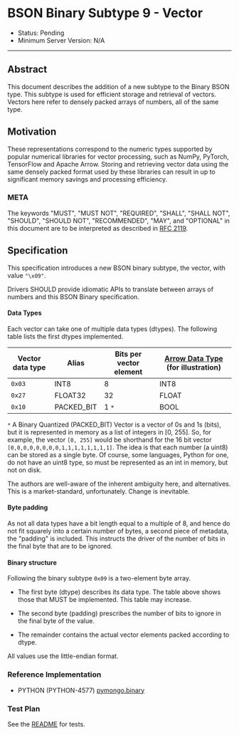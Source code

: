 # BSON Binary Subtype 9 - Vector

- Status: Pending
- Minimum Server Version: N/A

______________________________________________________________________

## Abstract

This document describes the addition of a new subtype to the Binary BSON type. This subtype is used for efficient
storage and retrieval of vectors. Vectors here refer to densely packed arrays of numbers, all of the same type.

## Motivation

These representations correspond to the numeric types supported by popular numerical libraries for vector processing,
such as NumPy, PyTorch, TensorFlow and Apache Arrow. Storing and retrieving vector data using the same densely packed
format used by these libraries can result in up to significant memory savings and processing efficiency.

### META

The keywords "MUST", "MUST NOT", "REQUIRED", "SHALL", "SHALL NOT", "SHOULD", "SHOULD NOT", "RECOMMENDED", "MAY", and
"OPTIONAL" in this document are to be interpreted as described in [RFC 2119](https://www.ietf.org/rfc/rfc2119.txt).

## Specification

This specification introduces a new BSON binary subtype, the vector, with value `"\x09"`.

Drivers SHOULD provide idiomatic APIs to translate between arrays of numbers and this BSON Binary specification.

#### Data Types

Each vector can take one of multiple data types (dtypes). The following table lists the first dtypes implemented.

| Vector data type | Alias      | Bits per vector element | [Arrow Data Type](https://arrow.apache.org/docs/cpp/api/datatype.html) (for illustration) |
| ---------------- | ---------- | ----------------------- | ----------------------------------------------------------------------------------------- |
| `0x03`           | INT8       | 8                       | INT8                                                                                      |
| `0x27`           | FLOAT32    | 32                      | FLOAT                                                                                     |
| `0x10`           | PACKED_BIT | 1     `*`               | BOOL                                                                                      |

`*` A Binary Quantized (PACKED_BIT) Vector is a vector of 0s and 1s (bits), but it is represented in memory as a list of
integers in \[0, 255\]. So, for example, the vector `[0, 255]` would be shorthand for the 16 bit vector
`[0,0,0,0,0,0,0,0,1,1,1,1,1,1,1,1]`. The idea is that each number (a uint8) can be stored as a single byte. Of course,
some languages, Python for one, do not have an uint8 type, so must be represented as an int in memory, but not on disk.

The authors are well-aware of the inherent ambiguity here, and alternatives. This is a market-standard, unfortunately.
Change is inevitable.

#### Byte padding

As not all data types have a bit length equal to a multiple of 8, and hence do not fit squarely into a certain number of
bytes, a second piece of metadata, the "padding" is included. This instructs the driver of the number of bits in the
final byte that are to be ignored.

#### Binary structure

Following the binary subtype `0x09` is a two-element byte array.

- The first byte (dtype) describes its data type. The table above shows those that MUST be implemented. This table may
  increase.

- The second byte (padding) prescribes the number of bits to ignore in the final byte of the value.

- The remainder contains the actual vector elements packed according to dtype.

All values use the little-endian format.

### Reference Implementation

- PYTHON (PYTHON-4577) [pymongo.binary](https://github.com/mongodb/mongo-python-driver/blob/master/bson/binary.py)

### Test Plan

See the [README](tests/README.md) for tests.
